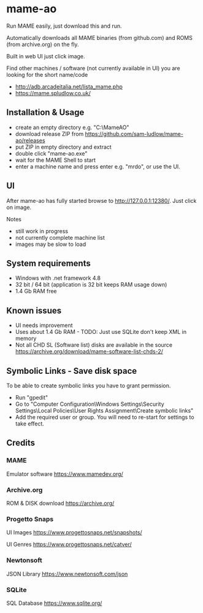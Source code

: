 # mame-ao

Run MAME easily, just download this and run.

Automatically downloads all MAME binaries (from github.com) and ROMS (from archive.org) on the fly.

Built in web UI just click image.

Find other machines / software (not currently available in UI) you are looking for the short name/code
- http://adb.arcadeitalia.net/lista_mame.php
- https://mame.spludlow.co.uk/

## Installation & Usage

- create an empty directory e.g. "C:\MameAO"
- download release ZIP from https://github.com/sam-ludlow/mame-ao/releases
- put ZIP in empty directory and extract
- double click "mame-ao.exe"
- wait for the MAME Shell to start
- enter a machine name and press enter e.g. "mrdo", or use the UI.

## UI

After mame-ao has fully started browse to http://127.0.0.1:12380/. Just click on image.

Notes
- still work in progress
- not currently complete machine list
- images may be slow to load

## System requirements

- Windows with .net framework 4.8
- 32 bit / 64 bit (application is 32 bit keeps RAM usage down)
- 1.4 Gb RAM free 

## Known issues

- UI needs improvement
- Uses about 1.4 Gb RAM - TODO: Just use SQLite don't keep XML in memory
- Not all CHD SL (Software list) disks are available in the source https://archive.org/download/mame-software-list-chds-2/

## Symbolic Links - Save disk space

To be able to create symbolic links you have to grant permission.

- Run "gpedit"
- Go to "Computer Configuration\Windows Settings\Security Settings\Local Policies\User Rights Assignment\Create symbolic links"
- Add the required user or group. You will need to re-start for settings to take effect.

## Credits

### MAME
Emulator software
https://www.mamedev.org/

### Archive.org
ROM & DISK download
https://archive.org/

### Progetto Snaps
UI Images
https://www.progettosnaps.net/snapshots/

UI Genres
https://www.progettosnaps.net/catver/

### Newtonsoft
JSON Library
https://www.newtonsoft.com/json

### SQLite
SQL Database
https://www.sqlite.org/
